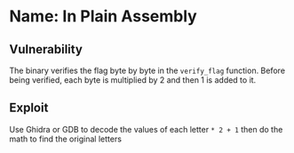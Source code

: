 # Name: In Plain Assembly

## Vulnerability

The binary verifies the flag byte by byte in the `verify_flag` function.
Before being verified, each byte is multiplied by 2 and then 1 is added to it.

## Exploit

Use Ghidra or GDB to decode the values of each letter `* 2 + 1` then do the math to find the original letters
